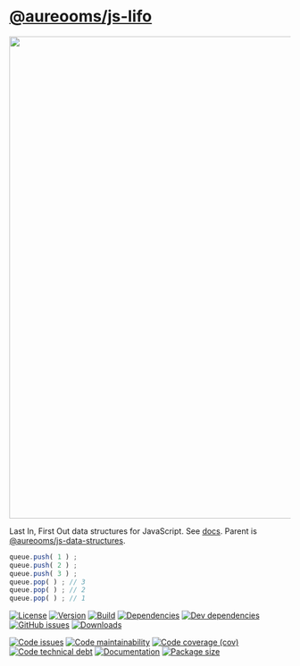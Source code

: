[@aureooms/js-lifo](http://aureooms.github.io/js-lifo)
==

<img src="https://cdn.rawgit.com/aureooms/js-lifo/master/media/sketch.svg" width="864">

Last In, First Out data structures for JavaScript.
See [docs](https://aureooms.github.io/js-lifo).
Parent is [@aureooms/js-data-structures](https://github.com/aureooms/js-data-structures).

```js
queue.push( 1 ) ;
queue.push( 2 ) ;
queue.push( 3 ) ;
queue.pop( ) ; // 3
queue.pop( ) ; // 2
queue.pop( ) ; // 1
```

[![License](https://img.shields.io/github/license/aureooms/js-lifo.svg)](https://raw.githubusercontent.com/aureooms/js-lifo/master/LICENSE)
[![Version](https://img.shields.io/npm/v/@aureooms/js-lifo.svg)](https://www.npmjs.org/package/@aureooms/js-lifo)
[![Build](https://img.shields.io/travis/aureooms/js-lifo/master.svg)](https://travis-ci.org/aureooms/js-lifo/branches)
[![Dependencies](https://img.shields.io/david/aureooms/js-lifo.svg)](https://david-dm.org/aureooms/js-lifo)
[![Dev dependencies](https://img.shields.io/david/dev/aureooms/js-lifo.svg)](https://david-dm.org/aureooms/js-lifo?type=dev)
[![GitHub issues](https://img.shields.io/github/issues/aureooms/js-lifo.svg)](https://github.com/aureooms/js-lifo/issues)
[![Downloads](https://img.shields.io/npm/dm/@aureooms/js-lifo.svg)](https://www.npmjs.org/package/@aureooms/js-lifo)

[![Code issues](https://img.shields.io/codeclimate/issues/aureooms/js-lifo.svg)](https://codeclimate.com/github/aureooms/js-lifo/issues)
[![Code maintainability](https://img.shields.io/codeclimate/maintainability/aureooms/js-lifo.svg)](https://codeclimate.com/github/aureooms/js-lifo/trends/churn)
[![Code coverage (cov)](https://img.shields.io/codecov/c/gh/aureooms/js-lifo/master.svg)](https://codecov.io/gh/aureooms/js-lifo)
[![Code technical debt](https://img.shields.io/codeclimate/tech-debt/aureooms/js-lifo.svg)](https://codeclimate.com/github/aureooms/js-lifo/trends/technical_debt)
[![Documentation](https://aureooms.github.io/js-lifo/badge.svg)](https://aureooms.github.io/js-lifo/source.html)
[![Package size](https://img.shields.io/bundlephobia/minzip/@aureooms/js-lifo)](https://bundlephobia.com/result?p=@aureooms/js-lifo)
